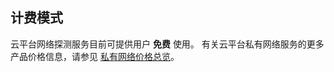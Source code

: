 ## 计费模式
云平台网络探测服务目前可提供用户 **免费** 使用。
有关云平台私有网络服务的更多产品价格信息，请参见 [私有网络价格总览](/document/product/215/3079)。